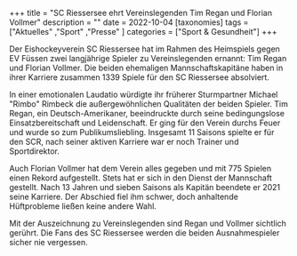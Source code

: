 +++
title = "SC Riessersee ehrt Vereinslegenden Tim Regan und Florian Vollmer"
description = ""
date = 2022-10-04
[taxonomies]
tags = ["Aktuelles" ,"Sport" ,"Presse" ]
categories = ["Sport & Gesundheit"]
+++

Der Eishockeyverein SC Riessersee hat im Rahmen des Heimspiels gegen EV Füssen zwei langjährige Spieler zu Vereinslegenden ernannt: Tim Regan und Florian Vollmer. Die beiden ehemaligen Mannschaftskapitäne haben in ihrer Karriere zusammen 1339 Spiele für den SC Riessersee absolviert.

<!-- more -->

In einer emotionalen Laudatio würdigte ihr früherer Sturmpartner Michael "Rimbo" Rimbeck die außergewöhnlichen Qualitäten der beiden Spieler. Tim Regan, ein Deutsch-Amerikaner, beeindruckte durch seine bedingungslose Einsatzbereitschaft und Leidenschaft. Er ging für den Verein durchs Feuer und wurde so zum Publikumsliebling. Insgesamt 11 Saisons spielte er für den SCR, nach seiner aktiven Karriere war er noch Trainer und Sportdirektor.

Auch Florian Vollmer hat dem Verein alles gegeben und mit 775 Spielen einen Rekord aufgestellt. Stets hat er sich in den Dienst der Mannschaft gestellt. Nach 13 Jahren und sieben Saisons als Kapitän beendete er 2021 seine Karriere. Der Abschied fiel ihm schwer, doch anhaltende Hüftprobleme ließen keine andere Wahl.

Mit der Auszeichnung zu Vereinslegenden sind Regan und Vollmer sichtlich gerührt. Die Fans des SC Riessersee werden die beiden Ausnahmespieler sicher nie vergessen.